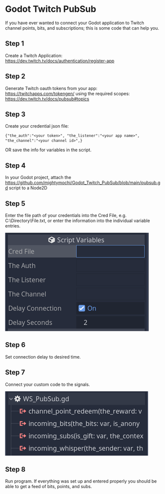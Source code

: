 # Godot Twitch PubSub
If you have ever wanted to connect your Godot application to Twitch channel points, bits, and subscriptions; this is some code that can help you.

## Step 1
Create a Twitch Application: https://dev.twitch.tv/docs/authentication/register-app

## Step 2
Generate Twitch oauth tokens from your app: https://twitchapps.com/tokengen/ using the required scopes: https://dev.twitch.tv/docs/pubsub#topics

## Step 3
Create your credential json file:

```
{"the_auth":"<your token>", "the_listener":"<your app name>", "the_channel":"<your channel id>",}
```

OR save the info for variables in the script.

## Step 4
In your Godot project, attach the https://github.com/mightymochi/Godot_Twitch_PubSub/blob/main/pubsub.gd script to a Node2D

## Step 5
Enter the file path of your credentials into the Cred File, e.g. C:\Directory\File.txt, or enter the information into the individual variable entries.

![pubsub variables](https://github.com/mightymochi/Godot_Twitch_PubSub/blob/main/pub_sub_variables.PNG)

## Step 6 
Set connection delay to desired time. 

## Step 7
Connect your custom code to the signals.

![pubsub signals](https://github.com/mightymochi/Godot_Twitch_PubSub/blob/main/pubsub_signals.PNG)

## Step 8
Run program. If everything was set up and entered properly you should be able to get a feed of bits, points, and subs.
